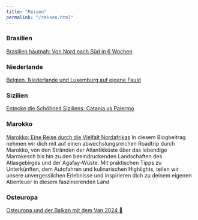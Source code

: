 ```yaml
---
title: "Reisen"
permalink: "/reisen.html"
---
```



### Brasilien 
<a href="{% post_url 2022-09-24-brazil %}">Brasilien hautnah: Von Nord nach Süd in 6 Wochen</a>

### Niederlande 
<a href="{% post_url 2023-02-06-benelux %}">Belgien, Niederlande und Luxemburg auf eigene Faust</a>

### Sizilien
<a href="{% post_url 2023-11-01-sicily %}">Entecke die Schöhneit Siziliens: Catania vs Palermo</a>

### Marokko 
<a href="{% post_url 2024-02-22-morocco %}">Marokko: Eine Reise durch die Vielfalt Nordafrikas</a> 
In diesem Blogbeitrag nehmen wir dich mit auf einen abwechslungsreichen Roadtrip durch Marokko, von den Stränden der Atlantikküste über das lebendige Marrakesch bis hin zu den beeindruckenden Landschaften des Atlasgebirges und der Agafay-Wüste. Mit praktischen Tipps zu Unterkünften, dem Autofahren und kulinarischen Highlights, teilen wir unsere unvergesslichen Erlebnisse und inspirieren dich zu deinem eigenen Abenteuer in diesem faszinierenden Land

### Osteuropa 
<a href="{% post_url 2024-09-24-Osteuropa-Balkan %}">Osteuropa und der Balkan mit dem Van 2024 🚌</a>

